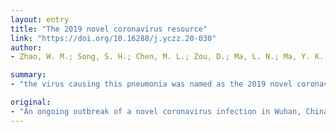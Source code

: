 ```yaml
---
layout: entry
title: "The 2019 novel coronavirus resource"
link: "https://doi.org/10.16288/j.yczz.20-030"
author:
- Zhao, W. M.; Song, S. H.; Chen, M. L.; Zou, D.; Ma, L. N.; Ma, Y. K.; Li, R. J.; Hao, L. L.; Li, C. P.; Tian, D. M.; Tang, B. X.; Wang, Y. Q.; Zhu, J. W.; Chen, H. X.; Zhang, Z.; Xue, Y. B.; Bao, Y. M.

summary:
- "the virus causing this pneumonia was named as the 2019 novel coronavirus (2019-nCoV) The virus was then named by the World Health Organization. 2019nCoVR features comprehensive integration of genomic and proteomic sequences. It also incorporates a wide range of relevant information including scientific literatures, news, and popular articles for science dissemination. The report provides comprehensive descriptions on data deposition, management, release and utility in 2019ncoVR."

original:
- "An ongoing outbreak of a novel coronavirus infection in Wuhan, China since December 2019 has led to 31,516 infected persons and 638 deaths across 25 countries (till 16:00 on February 7, 2020). The virus causing this pneumonia was then named as the 2019 novel coronavirus (2019-nCoV) by the World Health Organization. To promote the data sharing and make all relevant information of 2019-nCoV publicly available, we construct the 2019 Novel Coronavirus Resource (2019nCoVR, https://bigd.big.ac.cn/ncov). 2019nCoVR features comprehensive integration of genomic and proteomic sequences as well as their metadata information from the Global Initiative on Sharing All Influenza Data, National Center for Biotechnology Information, China National GeneBank, National Microbiology Data Center and China National Center for Bioinformation (CNCB)/National Genomics Data Center (NGDC). It also incorporates a wide range of relevant information including scientific literatures, news, and popular articles for science dissemination, and provides visualization functionalities for genome variation analysis results based on all collected 2019-nCoV strains. Moreover, by linking seamlessly with related databases in CNCB/NGDC, 2019nCoVR offers virus data submission and sharing services for raw sequence reads and assembled sequences. In this report, we provide comprehensive descriptions on data deposition, management, release and utility in 2019nCoVR, laying important foundations in aid of studies on virus classification and origin, genome variation and evolution, fast detection, drug development and pneumonia precision prevention and therapy."
---
```


